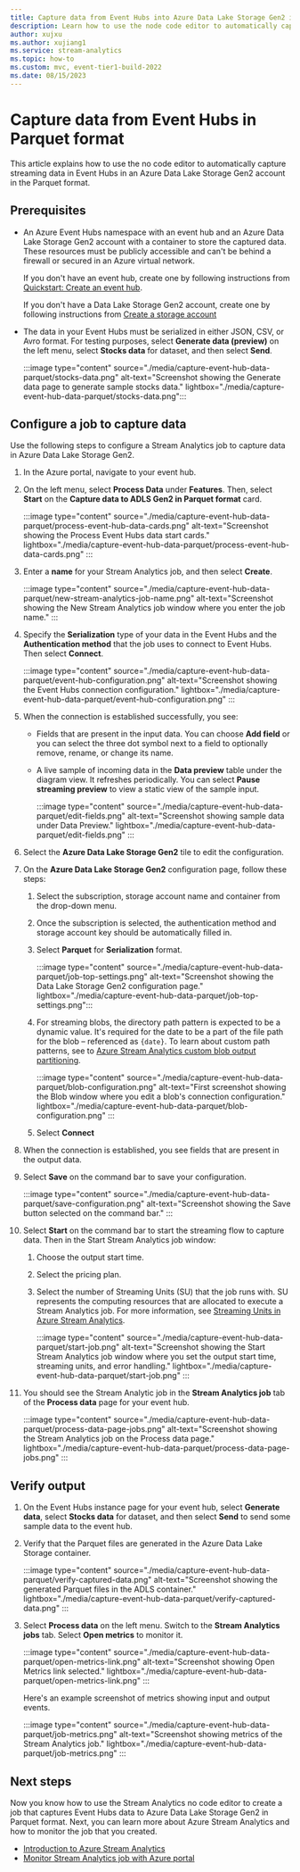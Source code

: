 ```yaml
---
title: Capture data from Event Hubs into Azure Data Lake Storage Gen2 in Parquet format
description: Learn how to use the node code editor to automatically capture the streaming data in Event Hubs in an Azure Data Lake Storage Gen2 account in Parquet format.
author: xujxu
ms.author: xujiang1
ms.service: stream-analytics
ms.topic: how-to
ms.custom: mvc, event-tier1-build-2022
ms.date: 08/15/2023
---
```

# Capture data from Event Hubs in Parquet format
This article explains how to use the no code editor to automatically capture streaming data in Event Hubs in an Azure Data Lake Storage Gen2 account in the Parquet format. 

## Prerequisites

- An Azure Event Hubs namespace with an event hub and an Azure Data Lake Storage Gen2 account with a container to store the captured data. These resources must be publicly accessible and can't be behind a firewall or secured in an Azure virtual network. 

    If you don't have an event hub, create one by following instructions from [Quickstart: Create an event hub](../event-hubs/event-hubs-create.md). 

    If you don't have a Data Lake Storage Gen2 account, create one by following instructions from [Create a storage account](../storage/blobs/create-data-lake-storage-account.md)
- The data in your Event Hubs must be serialized in either JSON, CSV, or Avro format. For testing purposes, select **Generate data (preview)** on the left menu, select **Stocks data** for dataset, and then select **Send**.

    :::image type="content" source="./media/capture-event-hub-data-parquet/stocks-data.png" alt-text="Screenshot showing the Generate data page to generate sample stocks data." lightbox="./media/capture-event-hub-data-parquet/stocks-data.png":::

## Configure a job to capture data

Use the following steps to configure a Stream Analytics job to capture data in Azure Data Lake Storage Gen2.

1. In the Azure portal, navigate to your event hub. 
1. On the left menu, select **Process Data** under **Features**. Then, select **Start** on the **Capture data to ADLS Gen2 in Parquet format** card.  

    :::image type="content" source="./media/capture-event-hub-data-parquet/process-event-hub-data-cards.png" alt-text="Screenshot showing the Process Event Hubs data start cards." lightbox="./media/capture-event-hub-data-parquet/process-event-hub-data-cards.png" :::
1. Enter a **name** for your Stream Analytics job, and then select **Create**.  

    :::image type="content" source="./media/capture-event-hub-data-parquet/new-stream-analytics-job-name.png" alt-text="Screenshot showing the New Stream Analytics job window where you enter the job name." :::
1. Specify the **Serialization** type of your data in the Event Hubs and the **Authentication method** that the job uses to connect to Event Hubs. Then select **Connect**.

    :::image type="content" source="./media/capture-event-hub-data-parquet/event-hub-configuration.png" alt-text="Screenshot showing the Event Hubs connection configuration." lightbox="./media/capture-event-hub-data-parquet/event-hub-configuration.png" :::
1. When the connection is established successfully, you see:
    - Fields that are present in the input data. You can choose **Add field** or you can select the three dot symbol next to a field to optionally remove, rename, or change its name.
    - A live sample of incoming data in the **Data preview** table under the diagram view. It refreshes periodically. You can select **Pause streaming preview** to view a static view of the sample input.  
    
        :::image type="content" source="./media/capture-event-hub-data-parquet/edit-fields.png" alt-text="Screenshot showing sample data under Data Preview." lightbox="./media/capture-event-hub-data-parquet/edit-fields.png" :::
1. Select the **Azure Data Lake Storage Gen2** tile to edit the configuration. 
1. On the **Azure Data Lake Storage Gen2** configuration page, follow these steps:     
    1. Select the subscription, storage account name and container from the drop-down menu. 
    1. Once the subscription is selected, the authentication method and storage account key should be automatically filled in.  
    1. Select **Parquet** for **Serialization** format. 
    
        :::image type="content" source="./media/capture-event-hub-data-parquet/job-top-settings.png" alt-text="Screenshot showing the Data Lake Storage Gen2 configuration page." lightbox="./media/capture-event-hub-data-parquet/job-top-settings.png":::
    1. For streaming blobs, the directory path pattern is expected to be a dynamic value. It's required for the date to be a part of the file path for the blob – referenced as `{date}`. To learn about custom path patterns, see to [Azure Stream Analytics custom blob output partitioning](stream-analytics-custom-path-patterns-blob-storage-output.md).  
    
        :::image type="content" source="./media/capture-event-hub-data-parquet/blob-configuration.png" alt-text="First screenshot showing the Blob window where you edit a blob's connection configuration." lightbox="./media/capture-event-hub-data-parquet/blob-configuration.png" :::  
    1. Select **Connect**
1. When the connection is established, you see fields that are present in the output data.
1. Select **Save** on the command bar to save your configuration.

    :::image type="content" source="./media/capture-event-hub-data-parquet/save-configuration.png" alt-text="Screenshot showing the Save button selected on the command bar." :::
1. Select **Start** on the command bar to start the streaming flow to capture data. Then in the Start Stream Analytics job window:
    1. Choose the output start time.
    1. Select the pricing plan.
    1. Select the number of Streaming Units (SU) that the job runs with. SU represents the computing resources that are allocated to execute a Stream Analytics job. For more information, see [Streaming Units in Azure Stream Analytics](stream-analytics-streaming-unit-consumption.md).
    
        :::image type="content" source="./media/capture-event-hub-data-parquet/start-job.png" alt-text="Screenshot showing the Start Stream Analytics job window where you set the output start time, streaming units, and error handling." lightbox="./media/capture-event-hub-data-parquet/start-job.png" :::
1. You should see the Stream Analytic job in the **Stream Analytics job** tab of the **Process data** page for your event hub. 

    :::image type="content" source="./media/capture-event-hub-data-parquet/process-data-page-jobs.png" alt-text="Screenshot showing the Stream Analytics job on the Process data page." lightbox="./media/capture-event-hub-data-parquet/process-data-page-jobs.png" :::
    

## Verify output

1. On the Event Hubs instance page for your event hub, select **Generate data**, select **Stocks data** for dataset, and then select **Send** to send some sample data to the event hub. 
1. Verify that the Parquet files are generated in the Azure Data Lake Storage container. 

    :::image type="content" source="./media/capture-event-hub-data-parquet/verify-captured-data.png" alt-text="Screenshot showing the generated Parquet files in the ADLS container." lightbox="./media/capture-event-hub-data-parquet/verify-captured-data.png" :::
1. Select **Process data** on the left menu. Switch to the **Stream Analytics jobs** tab. Select **Open metrics** to monitor it. 

    :::image type="content" source="./media/capture-event-hub-data-parquet/open-metrics-link.png" alt-text="Screenshot showing Open Metrics link selected." lightbox="./media/capture-event-hub-data-parquet/open-metrics-link.png" :::
    
    Here's an example screenshot of metrics showing input and output events. 

    :::image type="content" source="./media/capture-event-hub-data-parquet/job-metrics.png" alt-text="Screenshot showing metrics of the Stream Analytics job." lightbox="./media/capture-event-hub-data-parquet/job-metrics.png" :::    

## Next steps

Now you know how to use the Stream Analytics no code editor to create a job that captures Event Hubs data to Azure Data Lake Storage Gen2 in Parquet format. Next, you can learn more about Azure Stream Analytics and how to monitor the job that you created.

* [Introduction to Azure Stream Analytics](stream-analytics-introduction.md)
* [Monitor Stream Analytics job with Azure portal](stream-analytics-monitoring.md)
